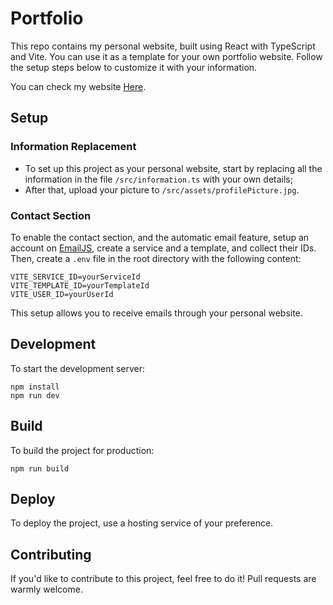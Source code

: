 # Portfolio

This repo contains my personal website, built using React with TypeScript and Vite. You can use it as a template for your own portfolio website. Follow the setup steps below to customize it with your information.

You can check my website [Here](https://filipernogueira.github.io/react-personal-website/).

## Setup

### Information Replacement

-   To set up this project as your personal website, start by replacing all the information in the file `/src/information.ts` with your own details;
-   After that, upload your picture to `/src/assets/profilePicture.jpg`.

### Contact Section

To enable the contact section, and the automatic email feature, setup an account on [EmailJS](https://www.emailjs.com/), create a service and a template, and collect their IDs. Then, create a `.env` file in the root directory with the following content:

```
VITE_SERVICE_ID=yourServiceId
VITE_TEMPLATE_ID=yourTemplateId
VITE_USER_ID=yourUserId
```

This setup allows you to receive emails through your personal website.

## Development

To start the development server:

```
npm install
npm run dev
```

## Build

To build the project for production:

```
npm run build
```

## Deploy

To deploy the project, use a hosting service of your preference.

## Contributing

If you'd like to contribute to this project, feel free to do it! Pull requests are warmly welcome.
